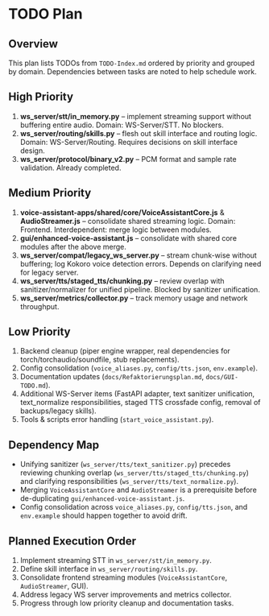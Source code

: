 # TODO Plan

## Overview
This plan lists TODOs from `TODO-Index.md` ordered by priority and grouped by domain. Dependencies between tasks are noted to help schedule work.

## High Priority
1. **ws_server/stt/in_memory.py** – implement streaming support without buffering entire audio. Domain: WS-Server/STT. No blockers.
2. **ws_server/routing/skills.py** – flesh out skill interface and routing logic. Domain: WS-Server/Routing. Requires decisions on skill interface design.
3. **ws_server/protocol/binary_v2.py** – PCM format and sample rate validation. Already completed.

## Medium Priority
1. **voice-assistant-apps/shared/core/VoiceAssistantCore.js** & **AudioStreamer.js** – consolidate shared streaming logic. Domain: Frontend. Interdependent: merge logic between modules.
2. **gui/enhanced-voice-assistant.js** – consolidate with shared core modules after the above merge.
3. **ws_server/compat/legacy_ws_server.py** – stream chunk-wise without buffering; log Kokoro voice detection errors. Depends on clarifying need for legacy server.
4. **ws_server/tts/staged_tts/chunking.py** – review overlap with sanitizer/normalizer for unified pipeline. Blocked by sanitizer unification.
5. **ws_server/metrics/collector.py** – track memory usage and network throughput.

## Low Priority
1. Backend cleanup (piper engine wrapper, real dependencies for torch/torchaudio/soundfile, stub replacements).
2. Config consolidation (`voice_aliases.py`, `config/tts.json`, `env.example`).
3. Documentation updates (`docs/Refaktorierungsplan.md`, `docs/GUI-TODO.md`).
4. Additional WS-Server items (FastAPI adapter, text sanitizer unification, text_normalize responsibilities, staged TTS crossfade config, removal of backups/legacy skills).
5. Tools & scripts error handling (`start_voice_assistant.py`).

## Dependency Map
- Unifying sanitizer (`ws_server/tts/text_sanitizer.py`) precedes reviewing chunking overlap (`ws_server/tts/staged_tts/chunking.py`) and clarifying responsibilities (`ws_server/tts/text_normalize.py`).
- Merging `VoiceAssistantCore` and `AudioStreamer` is a prerequisite before de-duplicating `gui/enhanced-voice-assistant.js`.
- Config consolidation across `voice_aliases.py`, `config/tts.json`, and `env.example` should happen together to avoid drift.

## Planned Execution Order
1. Implement streaming STT in `ws_server/stt/in_memory.py`.
2. Define skill interface in `ws_server/routing/skills.py`.
3. Consolidate frontend streaming modules (`VoiceAssistantCore`, `AudioStreamer`, GUI).
4. Address legacy WS server improvements and metrics collector.
5. Progress through low priority cleanup and documentation tasks.

